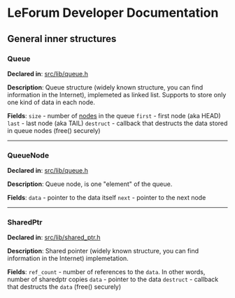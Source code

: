 # LeForum Developer Documentation
## General inner structures
### Queue
**Declared in**: [src/lib/queue.h](/src/lib/queue.h)

**Description**:
Queue structure (widely known structure, you can find information in the Internet), implemeted as linked list. Supports to store only one kind of data in each node.

**Fields**:
`size` - number of [nodes](#QueueNode) in the queue
`first` - first node (aka HEAD)
`last` - last node (aka TAIL)
`destruct` - callback that destructs the data stored in queue nodes (free() securely)

---

### QueueNode
**Declared in**: [src/lib/queue.h](/src/lib/queue.h)

**Description**:
Queue node, is one "element" of the queue.

**Fields**:
`data` - pointer to the data itself
`next` - pointer to the next node

---

### SharedPtr
**Declared in**: [src/lib/shared_ptr.h](/src/lib/shared_ptr.h)

**Description**:
Shared pointer (widely known structure, you can find information in the Internet) implemetation.

**Fields**:
`ref_count` - number of references to the `data`. In other words, number of sharedptr copies
`data` - pointer to the data
`destruct` - callback that destructs the `data` (free() securely)